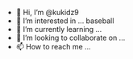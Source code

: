 - 👋 Hi, I’m @kukidz9
- 👀 I’m interested in ... baseball
- 🌱 I’m currently learning ...
- 💞️ I’m looking to collaborate on ...
- 📫 How to reach me ...

<!---
kukidz9/kukidz9 is a ✨ special ✨ repository because its `README.md` (this file) appears on your GitHub profile.
You can click the Preview link to take a look at your changes.
--->

